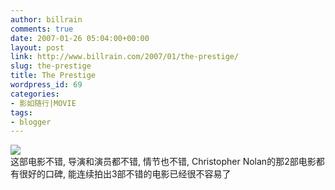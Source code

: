 ```yaml
---
author: billrain
comments: true
date: 2007-01-26 05:04:00+00:00
layout: post
link: http://www.billrain.com/2007/01/the-prestige/
slug: the-prestige
title: The Prestige
wordpress_id: 69
categories:
- 影如随行|MOVIE
tags:
- blogger
---
```


[![](http://bp1.blogger.com/_lAHIYwHGO4A/RbmMUQwtlyI/AAAAAAAABBw/jUAVK74P-3c/s400/U105P28T3D1295442F326DT20061023120827.jpg)](http://bp1.blogger.com/_lAHIYwHGO4A/RbmMUQwtlyI/AAAAAAAABBw/jUAVK74P-3c/s1600-h/U105P28T3D1295442F326DT20061023120827.jpg)  
这部电影不错, 导演和演员都不错, 情节也不错, Christopher Nolan的那2部电影都有很好的口碑, 能连续拍出3部不错的电影已经很不容易了  

